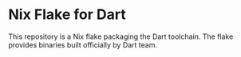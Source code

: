 # Nix Flake for Dart

This repository is a Nix flake packaging the Dart toolchain. The flake provides binaries built officially by Dart team.
